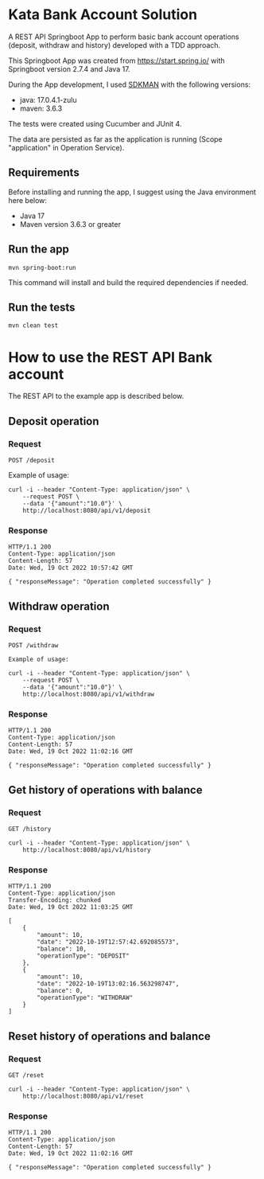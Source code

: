 # Kata Bank Account Solution

A REST API Springboot App to perform basic bank account operations (deposit, withdraw and history) developed with a TDD approach.

This Springboot App was created from https://start.spring.io/ with Springboot version 2.7.4 and Java 17. 

During the App development, I used [SDKMAN](https://sdkman.io/install) with the following versions:
- java: 17.0.4.1-zulu
- maven: 3.6.3

The tests were created using Cucumber and JUnit 4.

The data are persisted as far as the application is running (Scope "application" in Operation Service).

## Requirements

Before installing and running the app, I suggest using the Java environment here below: 
    
- Java 17
- Maven version 3.6.3 or greater

## Run the app

    mvn spring-boot:run

This command will install and build the required dependencies if needed.

## Run the tests

    mvn clean test

# How to use the REST API Bank account

The REST API to the example app is described below.

## Deposit operation 

### Request

`POST /deposit`

Example of usage:
    
    curl -i --header "Content-Type: application/json" \
        --request POST \
        --data '{"amount":"10.0"}' \
        http://localhost:8080/api/v1/deposit

### Response

    HTTP/1.1 200 
    Content-Type: application/json
    Content-Length: 57
    Date: Wed, 19 Oct 2022 10:57:42 GMT

    { "responseMessage": "Operation completed successfully" }


## Withdraw operation

### Request

`POST /withdraw`

    Example of usage:
    
    curl -i --header "Content-Type: application/json" \
        --request POST \
        --data '{"amount":"10.0"}' \
        http://localhost:8080/api/v1/withdraw

### Response

    HTTP/1.1 200 
    Content-Type: application/json
    Content-Length: 57
    Date: Wed, 19 Oct 2022 11:02:16 GMT

    { "responseMessage": "Operation completed successfully" }

## Get history of operations with balance

### Request

`GET /history`

    curl -i --header "Content-Type: application/json" \
        http://localhost:8080/api/v1/history

### Response

    HTTP/1.1 200 
    Content-Type: application/json
    Transfer-Encoding: chunked
    Date: Wed, 19 Oct 2022 11:03:25 GMT

    [
        {
            "amount": 10,
            "date": "2022-10-19T12:57:42.692085573",
            "balance": 10,
            "operationType": "DEPOSIT"
        },
        {
            "amount": 10,
            "date": "2022-10-19T13:02:16.563298747",
            "balance": 0,
            "operationType": "WITHDRAW"
        }
    ]

## Reset history of operations and balance 

### Request

`GET /reset`

    curl -i --header "Content-Type: application/json" \
        http://localhost:8080/api/v1/reset

### Response

    HTTP/1.1 200 
    Content-Type: application/json
    Content-Length: 57
    Date: Wed, 19 Oct 2022 11:02:16 GMT

    { "responseMessage": "Operation completed successfully" }
